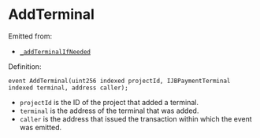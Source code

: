# AddTerminal

Emitted from:

* [`_addTerminalIfNeeded`](/api/contracts/jbdirectory/write/-_addterminalifneeded.md)

Definition:

```
event AddTerminal(uint256 indexed projectId, IJBPaymentTerminal indexed terminal, address caller);
```

* `projectId` is the ID of the project that added a terminal.
* `terminal` is the address of the terminal that was added.
* `caller` is the address that issued the transaction within which the event was emitted.

